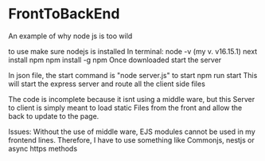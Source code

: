 # FrontToBackEnd
An example of why node js is too wild

to use make sure nodejs is installed
In terminal: 
  node -v (my v. v16.15.1) 
next install npm 
  npm install -g npm
Once downloaded start the server 


In json file, the start command is "node server.js" 
to start 
  npm run start 
This will start the express server and route all the client side files 

The code is incomplete because it isnt using a middle ware, 
but this Server to client is simply meant to load static Files
from the front and allow the back to update to the page. 

Issues: 
Without the use of middle ware, EJS modules cannot be used in my frontend lines.
Therefore, I have to use something like Commonjs, nestjs or async https methods
